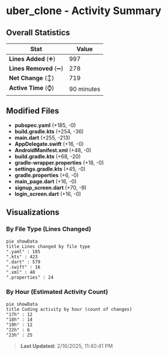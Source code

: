 # uber_clone - Activity Summary 

## Overall Statistics

| Stat                   | Value                                                             |
| ---------------------- | ----------------------------------------------------------------- |
| **Lines Added** (➕)   | 997                                          |
| **Lines Removed** (➖) | 278                                        |
| **Net Change** (↕)    | 719                |
| **Active Time** (⌚)   | 90 minutes |


## Modified Files
- **pubspec.yaml** (+185, -0)
- **build.gradle.kts** (+254, -36)
- **main.dart** (+255, -213)
- **AppDelegate.swift** (+16, -0)
- **AndroidManifest.xml** (+48, -0)
- **build.gradle.kts** (+68, -20)
- **gradle-wrapper.properties** (+18, -0)
- **settings.gradle.kts** (+45, -0)
- **gradle.properties** (+6, -0)
- **main_page.dart** (+16, -0)
- **signup_screen.dart** (+70, -9)
- **login_screen.dart** (+16, -0)

## Visualizations

### By File Type (Lines Changed)

```mermaid
pie showData
title Lines changed by file type
".yaml" : 185
".kts" : 423
".dart" : 579
".swift" : 16
".xml" : 48
".properties" : 24
```

### By Hour (Estimated Activity Count)

```mermaid
pie showData
title Coding activity by hour (count of changes)
"17h" : 12
"18h" : 14
"19h" : 12
"22h" : 6
"23h" : 25
```


> **Last Updated:** 2/16/2025, 11:40:41 PM
